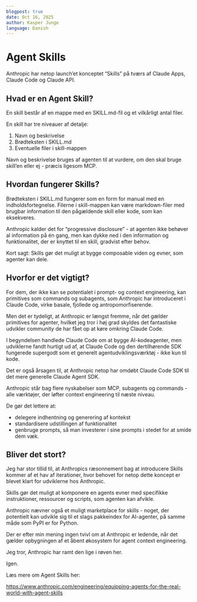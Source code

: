 ```yaml
---
blogpost: true
date: Oct 16, 2025
author: Kasper Junge
language: Danish
---
```


# Agent Skills
 
Anthropic har netop launch’et konceptet “Skills” på tværs af Claude Apps, Claude Code og Claude API.

## Hvad er en Agent Skill?

En skill består af en mappe med en SKILL.md-fil og et vilkårligt antal filer.

En skill har tre niveauer af detalje:

1. Navn og beskrivelse
2. Brødteksten i SKILL.md
3. Eventuelle filer i skill-mappen

Navn og beskrivelse bruges af agenten til at vurdere, om den skal bruge skill’en eller ej - præcis ligesom MCP.

## Hvordan fungerer Skills?

Brødteksten i SKILL.md fungerer som en form for manual med en indholdsfortegnelse.
Filerne i skill-mappen kan være markdown-filer med brugbar information til den pågældende skill eller kode, som kan eksekveres.

Anthropic kalder det for “progressive disclosure” - at agenten ikke behøver al information på én gang, men kan dykke ned i den information og funktionalitet, der er knyttet til en skill, gradvist efter behov.

Kort sagt: Skills gør det muligt at bygge composable viden og evner, som agenter kan dele.

## Hvorfor er det vigtigt?

For dem, der ikke kan se potentialet i prompt- og context engineering, kan primitives som commands og subagents, som Anthropic har introduceret i Claude Code, virke basale, fjollede og antropomorfiserende.

Men det er tydeligt, at Anthropic er længst fremme, når det gælder primitives for agenter, hvilket jeg tror i høj grad skyldes det fantastiske udvikler community de har fået op at køre omkring Claude Code.

I begyndelsen handlede Claude Code om at bygge AI-kodeagenter, men udviklerne fandt hurtigt ud af, at Claude Code og den dertilhørende SDK fungerede supergodt som et generelt agentudviklingsværktøj - ikke kun til kode.

Det er også årsagen til, at Anthropic netop har omdøbt Claude Code SDK til det mere generelle Claude Agent SDK.

Anthropic står bag flere nyskabelser som MCP, subagents og commands - alle værktøjer, der løfter context engineering til næste niveau.

De gør det lettere at:

- delegere indhentning og generering af kontekst
- standardisere udstillingen af funktionalitet
- genbruge prompts, så man investerer i sine prompts i stedet for at smide dem væk.

## Bliver det stort?

Jeg har stor tillid til, at Anthropics ræsonnement bag at introducere Skills kommer af et hav af iterationer, hvor behovet for netop dette koncept er blevet klart for udviklerne hos Anthropic.

Skills gør det muligt at komponere en agents evner med specifikke instruktioner, ressourcer og scripts, som agenten kan afvikle.


Anthropic nævner også et muligt marketplace for skills - noget, der potentielt kan udvikle sig til et slags pakkeindex for AI-agenter, på samme måde som PyPI er for Python.

Der er efter min mening ingen tvivl om at Anthropic er ledende, når det gælder opbygningen af et åbent økosystem for agent context engineering.

Jeg tror, Anthropic har ramt den lige i røven her. 

Igen.

Læs mere om Agent Skills her:

https://www.anthropic.com/engineering/equipping-agents-for-the-real-world-with-agent-skills

